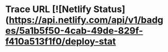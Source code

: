 # Trace URL [![Netlify Status](https://api.netlify.com/api/v1/badges/5a1b5f50-4cab-49de-829f-f410a513f1f0/deploy-stat